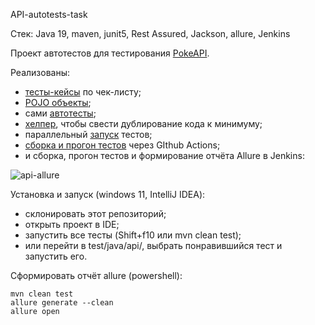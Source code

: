 API-autotests-task

Стек: Java 19, maven, junit5, Rest Assured, Jackson, allure, Jenkins

Проект автотестов для тестирования [PokeAPI](https://pokeapi.co/).

Реализованы:
- [тесты-кейсы](https://github.com/Idzanaagi/API-autotests-task/blob/main/src/TestCases.txt) по чек-листу;
- [POJO объекты](https://github.com/Idzanaagi/API-autotests-task/tree/main/src/test/java/pojo);
- сами [автотесты](https://github.com/Idzanaagi/API-autotests-task/tree/main/src/test/java/api); 
- [хелпер](https://github.com/Idzanaagi/API-autotests-task/blob/main/src/test/java/helpers/RequestWrapperHelper.java), чтобы свести дублирование кода к минимуму;
- параллельный [запуск](https://github.com/Idzanaagi/API-autotests-task/blob/7903c85fa6c4ea192f2d0ef6965c4615862e790b/pom.xml#L79-L82) тестов;
- [сборка и прогон тестов](https://github.com/Idzanaagi/API-autotests-task/blob/main/.github/workflows/maven.yml) через GIthub Actions;
- и сборка, прогон тестов и формирование отчёта Allure в Jenkins:

![api-allure](https://user-images.githubusercontent.com/87720620/231712894-e739cd12-ebbc-4143-a711-afdcf99387fd.png)

Установка и запуск (windows 11, IntelliJ IDEA):
- склонировать этот репозиторий;
- открыть проект в IDE;
- запустить все тесты (Shift+f10 или mvn clean test);
- или перейти в test/java/api/, выбрать понравившийся тест и запустить его.

Сформировать отчёт allure (powershell):
```
mvn clean test
allure generate --clean
allure open
```
